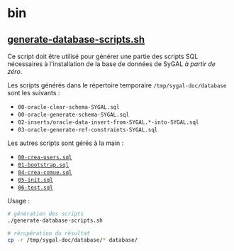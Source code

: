 # bin

## [generate-database-scripts.sh](generate-database-scripts.sh) 

Ce script doit être utilisé pour générer une partie des scripts SQL nécessaires à l'installation de 
la base de données de SyGAL *à partir de zéro*. 

Les scripts générés dans le répertoire temporaire `/tmp/sygal-doc/database` sont les suivants :
- `00-oracle-clear-schema-SYGAL.sql`
- `00-oracle-generate-schema-SYGAL.sql`
- `02-inserts/oracle-data-insert-from-SYGAL.*-into-SYGAL.sql`
- `03-oracle-generate-ref-constraints-SYGAL.sql`

Les autres scripts sont gérés à la main : 
- [`00-crea-users.sql`](../database/00-crea-users.sql)
- [`01-bootstrap.sql`](../database/01-bootstrap.sql)
- [`04-crea-comue.sql`](../database/04-crea-comue.sql)
- [`05-init.sql`](../database/05-init.sql)
- [`06-test.sql`](../database/06-test.sql)

Usage :
```bash
# génération des scripts
./generate-database-scripts.sh

# récupération du résultat
cp -r /tmp/sygal-doc/database/* database/
```
